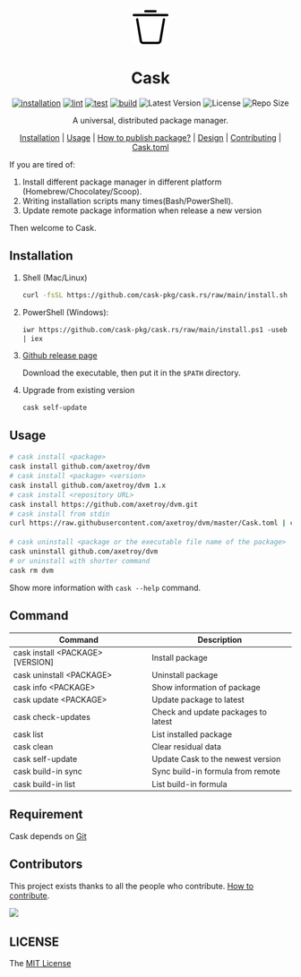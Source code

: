 <div align="center">
   <img src="logo.svg" with="64" height="64"/>

   <h1>Cask</h1>

[![installation](https://github.com/cask-pkg/cask.rs/actions/workflows/installation.yml/badge.svg)](https://github.com/cask-pkg/cask.rs/actions/workflows/installation.yml)
[![lint](https://github.com/cask-pkg/cask.rs/actions/workflows/lint.yml/badge.svg)](https://github.com/cask-pkg/cask.rs/actions/workflows/lint.yml)
[![test](https://github.com/cask-pkg/cask.rs/actions/workflows/test.yml/badge.svg)](https://github.com/cask-pkg/cask.rs/actions/workflows/test.yml)
[![build](https://github.com/cask-pkg/cask.rs/actions/workflows/build.yml/badge.svg)](https://github.com/cask-pkg/cask.rs/actions/workflows/build.yml)
![Latest Version](https://img.shields.io/github/v/release/cask-pkg/cask.rs.svg)
![License](https://img.shields.io/github/license/cask-pkg/cask.rs.svg)
![Repo Size](https://img.shields.io/github/repo-size/cask-pkg/cask.rs.svg)

A universal, distributed package manager.

[Installation](#Installation) |
[Usage](#Usage) |
[How to publish package?](DESIGN.md#how-do-i-publish-package) |
[Design](DESIGN.md) |
[Contributing](CONTRIBUTING.md) |
[Cask.toml](Cask.toml.md)

</div>

If you are tired of:

1. Install different package manager in different platform (Homebrew/Chocolatey/Scoop).
2. Writing installation scripts many times(Bash/PowerShell).
3. Update remote package information when release a new version

Then welcome to Cask.

## Installation

1. Shell (Mac/Linux)

   ```bash
   curl -fsSL https://github.com/cask-pkg/cask.rs/raw/main/install.sh | bash
   ```

2. PowerShell (Windows):

   ```pwshell
   iwr https://github.com/cask-pkg/cask.rs/raw/main/install.ps1 -useb | iex
   ```

3. [Github release page](https://github.com/cask-pkg/cask.rs/releases)

   Download the executable, then put it in the `$PATH` directory.

4. Upgrade from existing version

   ```bash
   cask self-update
   ```

## Usage

```sh
# cask install <package>
cask install github.com/axetroy/dvm
# cask install <package> <version>
cask install github.com/axetroy/dvm 1.x
# cask install <repository URL>
cask install https://github.com/axetroy/dvm.git
# cask install from stdin
curl https://raw.githubusercontent.com/axetroy/dvm/master/Cask.toml | cask install

# cask uninstall <package or the executable file name of the package>
cask uninstall github.com/axetroy/dvm
# or uninstall with shorter command
cask rm dvm
```

Show more information with `cask --help` command.

## Command

| Command                            | Description                         |
| ---------------------------------- | ----------------------------------- |
| cask install \<PACKAGE\> [VERSION] | Install package                     |
| cask uninstall \<PACKAGE\>         | Uninstall package                   |
| cask info \<PACKAGE\>              | Show information of package         |
| cask update \<PACKAGE\>            | Update package to latest            |
| cask check-updates                 | Check and update packages to latest |
| cask list                          | List installed package              |
| cask clean                         | Clear residual data                 |
| cask self-update                   | Update Cask to the newest version   |
| cask build-in sync                 | Sync build-in formula from remote   |
| cask build-in list                 | List build-in formula               |

## Requirement

Cask depends on [Git](https://git-scm.com)

## Contributors

This project exists thanks to all the people who contribute. [How to contribute](CONTRIBUTING.md).

<a href="https://github.com/cask-pkg/cask.rs/graphs/contributors">
  <img src="https://contrib.rocks/image?repo=cask-pkg/cask.rs" />
</a>

## LICENSE

The [MIT License](LICENSE)
